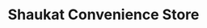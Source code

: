 ---
title: "Shaukat Convenience Store"
url: /edinburgh/shaukat-convenience-store/
shop: Zeitungen
---